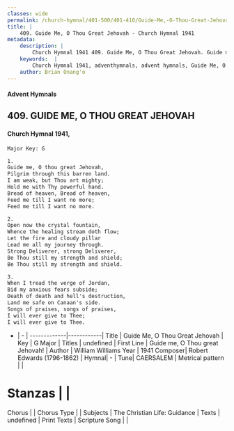 ```yaml
---
classes: wide
permalink: /church-hymnal/401-500/401-410/Guide-Me,-O-Thou-Great-Jehovah/
title: |
    409. Guide Me, O Thou Great Jehovah - Church Hymnal 1941
metadata:
    description: |
        Church Hymnal 1941 409. Guide Me, O Thou Great Jehovah. Guide me, O thou great Jehovah, Pilgrim through this barren land. I am weak, but Thou art mighty; Hold me with Thy powerful hand. Bread of heaven, Bread of heaven, Feed me till I want no more; Feed me till I want no more. 
    keywords:  |
        Church Hymnal 1941, adventhymnals, advent hymnals, Guide Me, O Thou Great Jehovah, Guide me, O Thou great Jehovah!. 
    author: Brian Onang'o
---
```


#### Advent Hymnals
## 409. GUIDE ME, O THOU GREAT JEHOVAH
####  Church Hymnal 1941,

```txt
Major Key: G

1.
Guide me, O thou great Jehovah,
Pilgrim through this barren land.
I am weak, but Thou art mighty;
Hold me with Thy powerful hand.
Bread of heaven, Bread of heaven,
Feed me till I want no more;
Feed me till I want no more.

2.
Open now the crystal fountain,
Whence the healing stream doth flow;
Let the fire and cloudy pillar
Lead me all my journey through.
Strong Deliverer, strong Deliverer,
Be Thou still my strength and shield;
Be Thou still my strength and shield.

3.
When I tread the verge of Jordan,
Bid my anxious fears subside;
Death of death and hell's destruction,
Land me safe on Canaan's side.
Songs of praises, songs of praises,
I will ever give to Thee;
I will ever give to Thee.

```

- |   -  |
-------------|------------|
Title | Guide Me, O Thou Great Jehovah |
Key | G Major |
Titles | undefined |
First Line | Guide me, O Thou great Jehovah! |
Author | William Williams
Year | 1941
Composer| Robert Edwards (1796-1862) |
Hymnal|  - |
Tune| CAERSALEM |
Metrical pattern | |
# Stanzas |  |
Chorus |  |
Chorus Type |  |
Subjects | The Christian Life: Guidance |
Texts | undefined |
Print Texts | 
Scripture Song |  |
    

